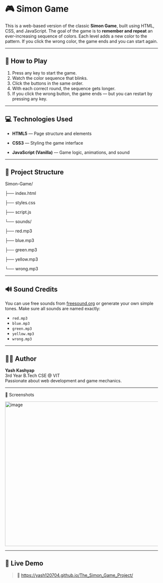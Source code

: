 # 🎮 Simon Game

This is a web-based version of the classic **Simon Game**, built using HTML, CSS, and JavaScript. The goal of the game is to **remember and repeat** an ever-increasing sequence of colors. Each level adds a new color to the pattern. If you click the wrong color, the game ends and you can start again.

---

## 🧠 How to Play

1. Press any key to start the game.
2. Watch the color sequence that blinks.
3. Click the buttons in the same order.
4. With each correct round, the sequence gets longer.
5. If you click the wrong button, the game ends — but you can restart by pressing any key.

---

## 💻 Technologies Used

- **HTML5** — Page structure and elements
  
- **CSS3** — Styling the game interface
  
- **JavaScript (Vanilla)** — Game logic, animations, and sound

---

## 📁 Project Structure
Simon-Game/

├── index.html

├── styles.css

├── script.js

└── sounds/

├── red.mp3

├── blue.mp3

├── green.mp3

├── yellow.mp3

└── wrong.mp3


---

## 🔊 Sound Credits

You can use free sounds from [freesound.org](https://freesound.org/) or generate your own simple tones. Make sure all sounds are named exactly:
- `red.mp3`
- `blue.mp3`
- `green.mp3`
- `yellow.mp3`
- `wrong.mp3`

---

## 🙋‍♂️ Author

**Yash Kashyap**  
3rd Year B.Tech CSE @ VIT  
Passionate about web development and game mechanics.

---

🎨 Screenshots

<img width="945" height="475" alt="image" src="https://github.com/user-attachments/assets/a86f949d-79d7-444d-87cf-599eb606b315" />

---

## 🚀 Live Demo

> 🔗 https://yash120704.github.io/The_Simon_Game_Project/



